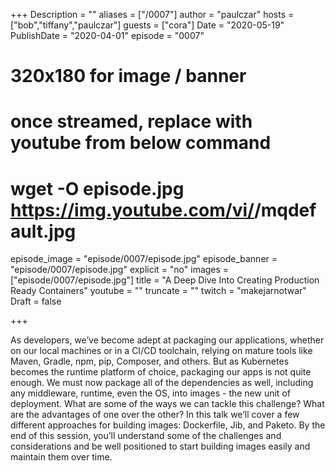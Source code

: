 +++
Description = ""
aliases = ["/0007"]
author = "paulczar"
hosts = ["bob","tiffany","paulczar"]
guests = ["cora"]
Date = "2020-05-19"
PublishDate = "2020-04-01"
episode = "0007"
# 320x180 for image / banner
# once streamed, replace with youtube from below command
# wget -O episode.jpg https://img.youtube.com/vi/<youtube-id>/mqdefault.jpg
episode_image = "episode/0007/episode.jpg"
episode_banner = "episode/0007/episode.jpg"
explicit = "no"
images = ["episode/0007/episode.jpg"]
title = "A Deep Dive Into Creating Production Ready Containers"
youtube = ""
truncate = ""
twitch = "makejarnotwar"
Draft = false

+++

As developers, we’ve become adept at packaging our applications, whether on our local machines or in a CI/CD toolchain, relying on mature tools like Maven, Gradle, npm, pip, Composer, and others. But as Kubernetes becomes the runtime platform of choice, packaging our apps is not quite enough. We must now package all of the dependencies as well, including any middleware, runtime, even the OS, into images - the new unit of deployment. What are some of the ways we can tackle this challenge? What are the advantages of one over the other? In this talk we’ll cover a few different approaches for building images: Dockerfile, Jib, and Paketo. By the end of this session, you’ll understand some of the challenges and considerations and be well positioned to start building images easily and maintain them over time.
